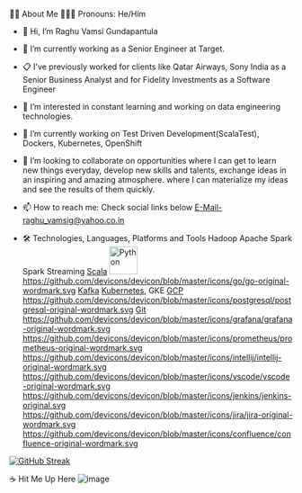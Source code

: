 👩‍💻 About Me
  👩🏻‍💻 Pronouns: He/Him
- 👋 Hi, I’m Raghu Vamsi Gundapantula
- 💼 I’m currently working as a Senior Engineer at Target.
- 📋 I've previously worked for clients like Qatar Airways, Sony India as a Senior Business Analyst and for Fidelity Investments as a Software Engineer
- 👀 I’m interested in constant learning and working on data engineering technologies.
- 🌱 I’m currently working on Test Driven Development(ScalaTest), Dockers, Kubernetes, OpenShift
- 💞️ I’m looking to collaborate on opportunities where I can get to learn new things everyday, develop new skills and talents, exchange ideas in an inspiring and amazing atmosphere. where I can materialize my ideas and see the results of them quickly.
- 📫 How to reach me: Check social links below E-Mail-raghu_vamsig@yahoo.co.in

- 🛠️ Technologies, Languages, Platforms and Tools
Hadoop Apache Spark Spark Streaming
[Scala](https://github.com/devicons/devicon/blob/master/icons/scala/scala-original-wordmark.svg)
  <a href="https://www.python.org/" target="_blank" rel="noreferrer">
      <img  alt="Python" height="50px" style="padding-right:10px;" src="https://cdn.jsdelivr.net/gh/devicons/devicon/icons/python/python-original.svg"/>
  </a>
https://github.com/devicons/devicon/blob/master/icons/go/go-original-wordmark.svg
 [Kafka](https://github.com/devicons/devicon/blob/master/icons/apachekafka/apachekafka-original-wordmark.svg)
[Kubernetes](https://github.com/devicons/devicon/blob/master/icons/kubernetes/kubernetes-plain-wordmark.svg),
 GKE
[GCP](https://github.com/devicons/devicon/blob/master/icons/googlecloud/googlecloud-original-wordmark.svg)
https://github.com/devicons/devicon/blob/master/icons/postgresql/postgresql-original-wordmark.svg
[Git](https://github.com/devicons/devicon/blob/master/icons/git/git-original-wordmark.svg)
https://github.com/devicons/devicon/blob/master/icons/grafana/grafana-original-wordmark.svg
https://github.com/devicons/devicon/blob/master/icons/prometheus/prometheus-original-wordmark.svg
https://github.com/devicons/devicon/blob/master/icons/intellij/intellij-original-wordmark.svg
https://github.com/devicons/devicon/blob/master/icons/vscode/vscode-original-wordmark.svg
https://github.com/devicons/devicon/blob/master/icons/jenkins/jenkins-original.svg
https://github.com/devicons/devicon/blob/master/icons/jira/jira-original-wordmark.svg
https://github.com/devicons/devicon/blob/master/icons/confluence/confluence-original-wordmark.svg


[![GitHub Streak](https://streak-stats.demolab.com/?user=rvamsig)](https://git.io/streak-stats)

☕ Hit Me Up Here
  ![image](https://github.com/rvamsig/rvamsig/assets/12514952/3c3fc373-93c9-46b1-a983-559ad9ce87d2)
 
 



<!---
rvamsig/rvamsig is a ✨ special ✨ repository because its `README.md` (this file) appears on your GitHub profile.
You can click the Preview link to take a look at your changes.
--->
